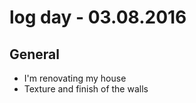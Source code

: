# log day - 03.08.2016


## General

 - I'm renovating my house
  - Texture and finish of the walls
